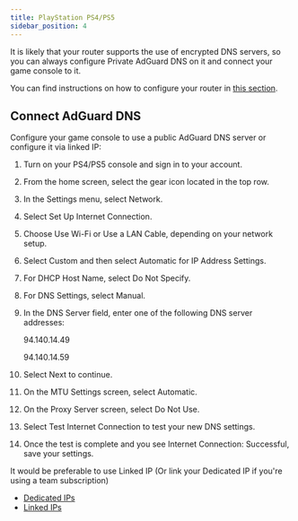 ```yaml
---
title: PlayStation PS4/PS5
sidebar_position: 4
---
```


It is likely that your router supports the use of encrypted DNS servers, so you can always configure Private AdGuard DNS on it and connect your game console to it.

You can find instructions on how to configure your router in [this section](/connect-devices/routers/routers.md).

## Connect AdGuard DNS

Configure your game console to use a public AdGuard DNS server or configure it via linked IP:

1. Turn on your PS4/PS5 console and sign in to your account.

1. From the home screen, select the gear icon located in the top row.

1. In the Settings menu, select Network.

1. Select Set Up Internet Connection.

1. Choose Use Wi-Fi or Use a LAN Cable, depending on your network setup.

1. Select Custom and then select Automatic for IP Address Settings.

1. For DHCP Host Name, select Do Not Specify.

1. For DNS Settings, select Manual.

1. In the DNS Server field, enter one of the following DNS server addresses:

    94.140.14.49

    94.140.14.59

1. Select Next to continue.

1. On the MTU Settings screen, select Automatic.

1. On the Proxy Server screen, select Do Not Use.

1. Select Test Internet Connection to test your new DNS settings.

1. Once the test is complete and you see Internet Connection: Successful, save your settings.

It would be preferable to use Linked IP (Or link your Dedicated IP if you're using a team subscription)

- [Dedicated IPs](/connect-devices/other-options/dedicated-ip.md)
- [Linked IPs](/connect-devices/other-options/linked-ip.md)
